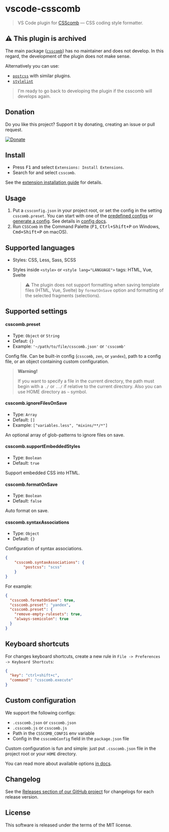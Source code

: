 # vscode-csscomb

> VS Code plugin for [CSScomb](http://csscomb.com/) — CSS coding style formatter.

## :warning: This plugin is archived

The main package ([`csscomb`](https://github.com/csscomb/csscomb.js)) has no maintainer and does not develop. In this regard, the development of the plugin does not make sense.

Alternatively you can use:

* [`postcss`](https://github.com/postcss/postcss) with similar plugins.
* [`stylelint`](https://github.com/stylelint/stylelint)

> I'm ready to go back to developing the plugin if the csscomb will develops again.

## Donation

Do you like this project? Support it by donating, creating an issue or pull request.

[![Donate](https://img.shields.io/badge/Donate-PayPal-green.svg)](https://paypal.me/mrmlnc)

## Install

  * Press <kbd>F1</kbd> and select `Extensions: Install Extensions`.
  * Search for and select `csscomb`.

See the [extension installation guide](https://code.visualstudio.com/docs/editor/extension-gallery) for details.

## Usage

1. Put a `cssconfig.json` in your project root, or set the config in the setting `csscomb.preset`. You can start with one of the [predefined configs](https://github.com/csscomb/csscomb.js/tree/dev/config) or [generate a config](http://csscomb.com/config). See details in [config docs](https://github.com/csscomb/csscomb.js/blob/dev/doc/configuration.md).
1. Run `CSSComb` in the Command Palette (<kbd>F1</kbd>, <kbd>Ctrl+Shift+P</kbd> on Windows, <kbd>Cmd+Shift+P</kbd> on macOS).

## Supported languages

  * Styles: CSS, Less, Sass, SCSS
  * Styles inside `<style>` or `<style lang="LANGUAGE">` tags: HTML, Vue, Svelte

    > ⚠️ The plugin does not support formatting when saving template files (HTML, Vue, Svelte) by `formatOnSave` option and formatting of the selected fragments (selections).

## Supported settings

#### csscomb.preset

  * Type: `Object` or `String`
  * Defaut: `{}`
  * Example: `'~/path/to/file/csscomb.json'` or `'csscomb'`

Config file. Can be built-in config (`csscomb`, `zen`, or `yandex`), path to a config file, or an object containing custom configuration.

> **Warning!**
>
> If you want to specify a file in the current directory, the path must begin with a `./` or `../` if relative to the current directory. Also you can use HOME directory as `~` symbol.

#### csscomb.ignoreFilesOnSave

  * Type: `Array`
  * Default: `[]`
  * Example: `["variables.less", "mixins/**/*"]`

An optional array of glob-patterns to ignore files on save.

#### csscomb.supportEmbeddedStyles

  * Type: `Boolean`
  * Default: `true`

Support embedded CSS into HTML.

#### csscomb.formatOnSave

  * Type: `Boolean`
  * Default: `false`

Auto format on save.

#### csscomb.syntaxAssociations

  * Type: `Object`
  * Default: `{}`

Configuration of syntax associations.

```json
{
	"csscomb.syntaxAssociations": {
		"postcss": "scss"
	}
}
```

For example:

```json
{
  "csscomb.formatOnSave": true,
  "csscomb.preset": "yandex",
  "csscomb.preset": {
    "remove-empty-rulesets": true,
    "always-semicolon": true
  }
}
```

## Keyboard shortcuts

For changes keyboard shortcuts, create a new rule in `File -> Preferences -> Keyboard Shortcuts`:

```json
{
  "key": "ctrl+shift+c",
  "command": "csscomb.execute"
}
```

## Custom configuration

We support the following configs:

  * `.csscomb.json` or `csscomb.json`
  * `.csscomb.js` or `csscomb.js`
  * Path in the `CSSCOMB_CONFIG` env variable
  * Config in the `csscombConfig` field in the `package.json` file

Custom configuration is fun and simple: just put `.csscomb.json` file in the project root or your `HOME` directory.

You can read more about available options [in docs](https://github.com/csscomb/csscomb.js/blob/master/doc/options.md).

## Changelog

See the [Releases section of our GitHub project](https://github.com/mrmlnc/vscode-csscomb/releases) for changelogs for each release version.

## License

This software is released under the terms of the MIT license.
